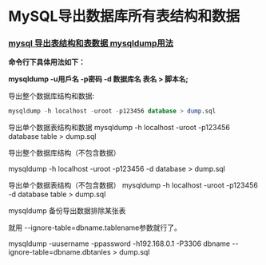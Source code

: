 # MySQL导出数据库所有表结构和数据

### [mysql 导出表结构和表数据 mysqldump用法](http://joewalker.iteye.com/blog/408879)

**命令行下具体用法如下：**  

**mysqldump -u用戶名 -p密码 -d 数据库名 表名 > 脚本名;**

 

 

导出整个数据库结构和数据:

```sql
mysqldump -h localhost -uroot -p123456 database > dump.sql
```

 

导出单个数据表结构和数据
mysqldump -h localhost -uroot -p123456  database table > dump.sql

 

导出整个数据库结构（不包含数据）

mysqldump -h localhost -uroot -p123456  -d database > dump.sql

 

 

导出单个数据表结构（不包含数据）
mysqldump -h localhost -uroot -p123456  -d database table > dump.sql

 

 

mysqldump 备份导出数据排除某张表

就用 --ignore-table=dbname.tablename参数就行了。

mysqldump -uusername -ppassword -h192.168.0.1 -P3306 dbname --ignore-table=dbname.dbtanles > dump.sql

 